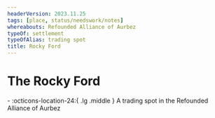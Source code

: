 ```yaml
---
headerVersion: 2023.11.25
tags: [place, status/needswork/notes]
whereabouts: Refounded Alliance of Aurbez
typeOf: settlement
typeOfAlias: trading spot
title: Rocky Ford
---
```

# The Rocky Ford
<div class="grid cards ext-narrow-margin ext-one-column" markdown>
-    :octicons-location-24:{ .lg .middle } A trading spot in the Refounded Alliance of Aurbez  
</div>


